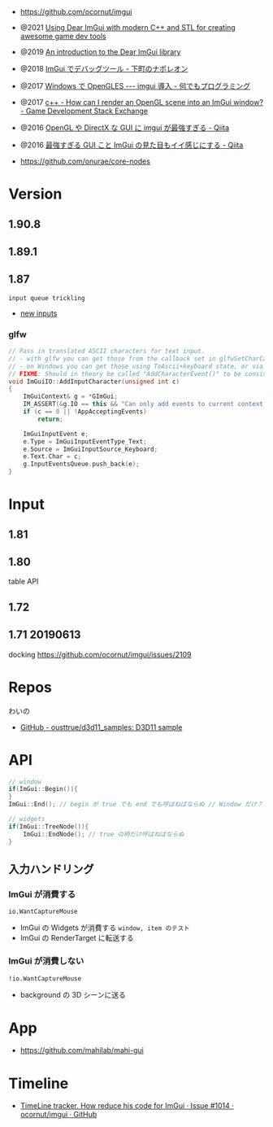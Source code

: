 - https://github.com/ocornut/imgui
- @2021 [Using Dear ImGui with modern C++ and STL for creating awesome game dev tools](https://eliasdaler.github.io/using-imgui-with-sfml-pt2/)
- @2019 [An introduction to the Dear ImGui library](https://blog.conan.io/2019/06/26/An-introduction-to-the-Dear-ImGui-library.html)
- @2018 [ImGui でデバッグツール - 下町のナポレオン](http://hikita12312.hatenablog.com/entry/2018/03/17/100535)
- @2017 [Windows で OpenGLES --- imgui 導入 - 何でもプログラミング](http://any-programming.hatenablog.com/entry/2017/04/26/112929)
- @2017 [c++ - How can I render an OpenGL scene into an ImGui window? - Game Development Stack Exchange](https://gamedev.stackexchange.com/questions/140693/how-can-i-render-an-opengl-scene-into-an-imgui-window)
- @2016 [OpenGL や DirectX な GUI に imgui が最強すぎる - Qiita](https://qiita.com/Ushio/items/446d78c881334919e156)
- @2016 [最強すぎる GUI こと ImGui の見た目もイイ感じにする - Qiita](https://qiita.com/izumin5210/items/26eaed69eea2c4318fcd)

- https://github.com/onurae/core-nodes

# Version

## 1.90.8

## 1.89.1

## 1.87

`input queue trickling`

- [new inputs](https://github.com/ocornut/imgui/wiki#inputs)

### glfw

```cpp
// Pass in translated ASCII characters for text input.
// - with glfw you can get those from the callback set in glfwSetCharCallback()
// - on Windows you can get those using ToAscii+keyboard state, or via the WM_CHAR message
// FIXME: Should in theory be called "AddCharacterEvent()" to be consistent with new API
void ImGuiIO::AddInputCharacter(unsigned int c)
{
    ImGuiContext& g = *GImGui;
    IM_ASSERT(&g.IO == this && "Can only add events to current context.");
    if (c == 0 || !AppAcceptingEvents)
        return;

    ImGuiInputEvent e;
    e.Type = ImGuiInputEventType_Text;
    e.Source = ImGuiInputSource_Keyboard;
    e.Text.Char = c;
    g.InputEventsQueue.push_back(e);
}
```

# Input

## 1.81

## 1.80

table API

## 1.72

## 1.71 20190613

docking https://github.com/ocornut/imgui/issues/2109

# Repos

わいの

- [GitHub - ousttrue/d3d11_samples: D3D11 sample](https://github.com/ousttrue/d3d11_samples)

# API

```c++
// window
if(ImGui::Begin()){
}
ImGui::End(); // begin が true でも end でも呼ばねばならぬ // Window だけ？

// widgets
if(ImGui::TreeNode()){
	ImGui::EndNode(); // true の時だけ呼ばねばならぬ
}
```

## 入力ハンドリング

### ImGui が消費する

`io.WantCaptureMouse`

- ImGui の Widgets が消費する
  `window, item のテスト`
- ImGui の RenderTarget に転送する

### ImGui が消費しない

`!io.WantCaptureMouse`

- background の 3D シーンに送る

# App

- https://github.com/mahilab/mahi-gui

# Timeline

- [TimeLine tracker. How reduce his code for ImGui · Issue #1014 · ocornut/imgui · GitHub](https://github.com/ocornut/imgui/issues/1014)
